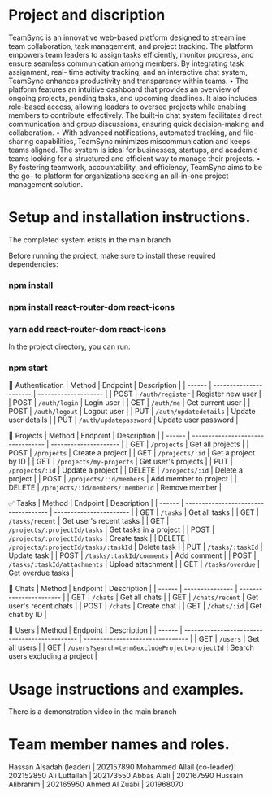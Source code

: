 # Project and discription

TeamSync is an innovative web-based platform designed to streamline team collaboration, task management, and project tracking. The platform
empowers team leaders to assign tasks efficiently, monitor progress, and ensure seamless communication among members. By integrating task assignment, real-
time activity tracking, and an interactive chat system, TeamSync enhances
productivity and transparency within teams.
• The platform features an intuitive dashboard that provides an overview of ongoing projects, pending tasks, and upcoming deadlines. It also includes role-based
access, allowing leaders to oversee projects while enabling members to contribute effectively. The built-in chat system facilitates direct communication and group discussions, ensuring quick decision-making and collaboration.
• With advanced notifications, automated tracking, and file-sharing capabilities,
TeamSync minimizes miscommunication and keeps teams aligned. The system is ideal for businesses, startups, and academic teams looking for a structured and efficient way to manage their projects.
• By fostering teamwork, accountability, and efficiency, TeamSync aims to be the go-
to platform for organizations seeking an all-in-one project management solution.


# Setup and installation instructions.

The completed system exists in the main branch

Before running the project, make sure to install these required dependencies:
### npm install

### npm install react-router-dom react-icons

### yarn add react-router-dom react-icons
 
In the project directory, you can run:

### npm start

🔐 Authentication
| Method | Endpoint               | Description          |
| ------ | ---------------------- | -------------------- |
| POST   | `/auth/register`       | Register new user    |
| POST   | `/auth/login`          | Login user           |
| GET    | `/auth/me`             | Get current user     |
| POST   | `/auth/logout`         | Logout user          |
| PUT    | `/auth/updatedetails`  | Update user details  |
| PUT    | `/auth/updatepassword` | Update user password |

📁 Projects
| Method | Endpoint                          | Description           |
| ------ | --------------------------------- | --------------------- |
| GET    | `/projects`                       | Get all projects      |
| POST   | `/projects`                       | Create a project      |
| GET    | `/projects/:id`                   | Get a project by ID   |
| GET    | `/projects/my-projects`           | Get user's projects   |
| PUT    | `/projects/:id`                   | Update a project      |
| DELETE | `/projects/:id`                   | Delete a project      |
| POST   | `/projects/:id/members`           | Add member to project |
| DELETE | `/projects/:id/members/:memberId` | Remove member         |


✅ Tasks
| Method | Endpoint                             | Description             |
| ------ | ------------------------------------ | ----------------------- |
| GET    | `/tasks`                             | Get all tasks           |
| GET    | `/tasks/recent`                      | Get user's recent tasks |
| GET    | `/projects/:projectId/tasks`         | Get tasks in a project  |
| POST   | `/projects/:projectId/tasks`         | Create task             |
| DELETE | `/projects/:projectId/tasks/:taskId` | Delete task             |
| PUT    | `/tasks/:taskId`                     | Update task             |
| POST   | `/tasks/:taskId/comments`            | Add comment             |
| POST   | `/tasks/:taskId/attachments`         | Upload attachment       |
| GET    | `/tasks/overdue`                     | Get overdue tasks       |


💬 Chats
| Method | Endpoint        | Description             |
| ------ | --------------- | ----------------------- |
| GET    | `/chats`        | Get all chats           |
| GET    | `/chats/recent` | Get user's recent chats |
| POST   | `/chats`        | Create chat             |
| GET    | `/chats/:id`    | Get chat by ID          |


👤 Users
| Method | Endpoint                                      | Description                      |
| ------ | --------------------------------------------- | -------------------------------- |
| GET    | `/users`                                      | Get all users                    |
| GET    | `/users?search=term&excludeProject=projectId` | Search users excluding a project |



# Usage instructions and examples.

There is a demonstration video in the main branch 


# Team member names and roles.

Hassan Alsadah (leader) | 202157890 
Mohammed Allail (co-leader)| 202152850
Ali Lutfallah | 202173550 
Abbas Alali | 202167590
Hussain Alibrahim | 202165950
Ahmed Al Zuabi | 201968070
 

